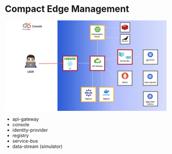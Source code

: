 # Compact Edge Management

![architecture-console.png](architecture-console.png)

- api-gateway
- console
- identity-provider
- registry
- service-bus
- data-stream (simulator)

